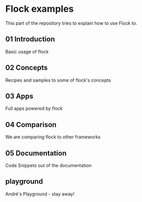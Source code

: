 # Flock examples

This part of the repository tries to explain how to use Flock to.

## 01 Introduction

Basic usage of flock

## 02 Concepts

Recipes and samples to some of flock's concepts

## 03 Apps

Full apps powered by flock

## 04 Comparison

We are comparing flock to other frameworks

## 05 Documentation

Code Snippets out of the documentation

## playground

André's Playground - stay away!